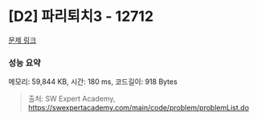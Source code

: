 # [D2] 파리퇴치3 - 12712 

[문제 링크](https://swexpertacademy.com/main/code/problem/problemDetail.do?contestProbId=AXuARWAqDkQDFARa) 

### 성능 요약

메모리: 59,844 KB, 시간: 180 ms, 코드길이: 918 Bytes



> 출처: SW Expert Academy, https://swexpertacademy.com/main/code/problem/problemList.do